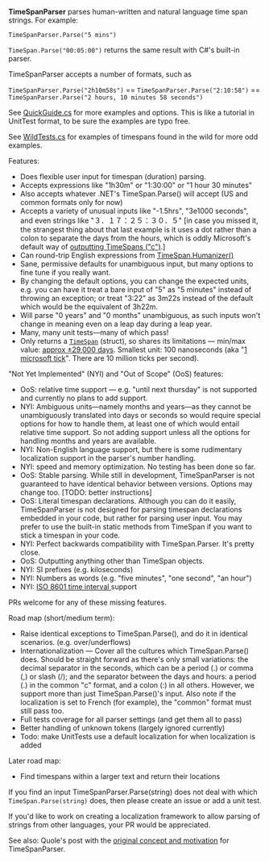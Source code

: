 **TimeSpanParser** parses human-written and natural language time span strings. For example:

`TimeSpanParser.Parse("5 mins")`

`TimeSpan.Parse("00:05:00")` returns the same result with C#'s built-in parser.

TimeSpanParser accepts a number of formats, such as

`TimeSpanParser.Parse("2h10m58s")` == `TimeSpanParser.Parse("2:10:58")` == `TimeSpanParser.Parse("2 hours, 10 minutes 58 seconds")`

See [QuickGuide.cs](https://github.com/quole/TimeSpanParser/blob/master/TimeParser.Tests/QuickGuide.cs) for more examples and options. This is like a tutorial in UnitTest format, to be sure the examples are typo free.

See [WildTests.cs](https://github.com/quole/TimeSpanParser/blob/master/TimeParser.Tests/WildTests.cs) for examples of timespans found in the wild for more odd examples.

Features:
* Does flexible user input for timespan (duration) parsing.
* Accepts expressions like "1h30m" or "1:30:00" or "1 hour 30 minutes"
* Also accepts whatever .NET's TimeSpan.Parse() will accept (US and common formats only for now)
* Accepts a variety of unusual inputs like "-1.5hrs", "3e1000 seconds", and even strings like "３．１７：２５：３０．５" [in case you missed it, the strangest thing about that last example is it uses a dot rather than a colon to separate the days from the hours, which is oddly Microsoft's default way of [outputting TimeSpans ("c")](https://docs.microsoft.com/en-us/dotnet/standard/base-types/standard-timespan-format-strings).]
* Can round-trip English expressions from [TimeSpan.Humanizer()](https://github.com/Humanizr/Humanizer)
* Sane, permissive defaults for unambiguous input, but many options to fine tune if you really want.
* By changing the default options, you can change the expected units, e.g. you can have it treat a bare input of "5" as "5 minutes" instead of throwing an exception; or treat "3:22" as 3m22s instead of the default which would be the equivalent of 3h22m.
* Will parse "0 years" and "0 months" unambiguous, as such inputs won't change in meaning even on a leap day during a leap year.
* Many, many unit tests—many of which pass!
* Only returns a [`TimeSpan`](https://docs.microsoft.com/en-us/dotnet/api/system.timespan?view=netcore-2.1) (struct), so shares its limitations — min/max value: [approx ±29,000 days](https://docs.microsoft.com/en-us/dotnet/api/system.timespan.maxvalue?view=netcore-2.1). Smallest unit: 100 nanoseconds (aka "[1 microsoft tick](https://docs.microsoft.com/en-us/dotnet/api/system.timespan.ticks?view=netcore-2.1)". There are 10 million ticks per second).

"Not Yet Implemented" (NYI) and "Out of Scope" (OoS) features:
* OoS: relative time support — e.g. "until next thursday" is not supported and currently no plans to add support.
* NYI: Ambiguous units—namely months and years—as they cannot be unambiguously translated into days or seconds so would require special options for how to handle them, at least one of which would entail relative time support. So not adding support unless all the options for handling months and years are available.
* NYI: Non-English language support, but there is some rudimentary localization support in the parser's number handling.
* NYI: speed and memory optimization. No testing has been done so far.
* OoS: Stable parsing. While still in development, TimeSpanParser is not guaranteed to have identical behavior between versions. Options may change too. [TODO: better instructions]
* OoS: Literal timespan declarations. Although you can do it easily, TimeSpanParser is not designed for parsing timespan declarations embedded in your code, but rather for parsing user input. You may prefer to use the built-in static methods from TimeSpan if you want to stick a timespan in your code.
* NYI: Perfect backwards compatibility with TimeSpan.Parser. It's pretty close.
* OoS: Outputting anything other than TimeSpan objects.
* NYI: SI prefixes (e.g. kiloseconds)
* NYI: Numbers as words (e.g. "five minutes", "one second", "an hour")
* NYI: [ISO 8601 time interval ](https://en.wikipedia.org/wiki/ISO_8601#Time_intervals) support

PRs welcome for any of these missing features.

Road map (short/medium term):
* Raise identical exceptions to TimeSpan.Parse(), and do it in identical scenarios. (e.g. over/underflows)
* Internationalization — Cover all the cultures which TimeSpan.Parse() does. Should be straight forward as there's only small variations: the decimal separator in the seconds, which can be a period (.) or comma (,) or slash (/); and the separator between the days and hours: a period (.) in the common "c" format, and a colon (:) in all others. However, we support more than just TimeSpan.Parse()'s input. Also note if the localization is set to French (for example), the "common" format must still pass too.
* Full tests coverage for all parser settings (and get them all to pass)
* Better handling of unknown tokens (largely ignored currently)
* Todo: make UnitTests use a default localization for when localization is added

Later road map:
* Find timespans within a larger text and return their locations

If you find an input TimeSpanParser.Parse(string) does not deal with which `TimeSpan.Parse(string)` does, then please create an issue or add a unit test.

If you'd like to work on creating a localization framework to allow parsing of strings from other languages, your PR would be appreciated.

See also: Quole's post with the [original concept and motivation](https://github.com/Humanizr/Humanizer/issues/691) for TimeSpanParser.
